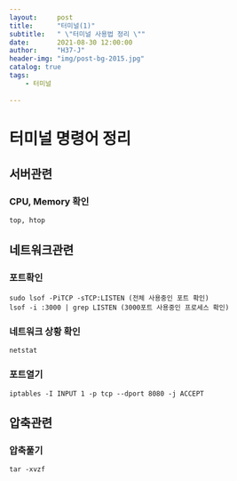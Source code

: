 ```yaml
---
layout:     post
title:      "터미널(1)"
subtitle:   " \"터미널 사용법 정리 \""
date:       2021-08-30 12:00:00
author:     "H37-J"
header-img: "img/post-bg-2015.jpg"
catalog: true
tags:
    - 터미널
    
---
```


# 터미널 명령어 정리

## 서버관련

### CPU, Memory 확인

```terminal
top, htop
```

## 네트워크관련

### 포트확인

```terminal
sudo lsof -PiTCP -sTCP:LISTEN (전체 사용중인 포트 확인)
lsof -i :3000 | grep LISTEN (3000포트 사용중인 프로세스 확인)
```

### 네트워크 상황 확인

```terminal
netstat
```

### 포트열기

```terminal
iptables -I INPUT 1 -p tcp --dport 8080 -j ACCEPT
```

## 압축관련

### 압축풀기

```terminal
tar -xvzf
```
